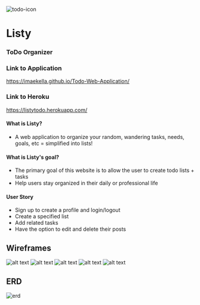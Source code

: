 ![todo-icon](https://user-images.githubusercontent.com/50884940/61981110-8d84bb80-afad-11e9-8f5b-faeea9f430bb.png)
# Listy
### ToDo Organizer 

### Link to Application
<https://imaekella.github.io/Todo-Web-Application/>

### Link to Heroku
<https://listytodo.herokuapp.com/>


#### What is Listy?
* A web application to organize your random, wandering tasks, needs, goals, etc = simplified into lists! 

#### What is Listy's goal?
* The primary goal of this website is to allow the user to create todo lists + tasks
* Help users stay organized in their daily or professional life 

#### User Story
- Sign up to create a profile and login/logout
- Create a specified list
- Add related tasks
- Have the option to edit and delete their posts


## Wireframes
![alt text](https://trello-attachments.s3.amazonaws.com/5d3506d346504b5ebf83d233/1024x768/98eef32fc9884fcc8b267f9f931c4af3/Web_Application_Front.jpg "main page")
![alt text](https://trello-attachments.s3.amazonaws.com/5d3506d346504b5ebf83d233/1024x768/c12b2f08bf83ece97dca727dfc0f2bbf/User_Profile.jpg "user profile")
![alt text](https://trello-attachments.s3.amazonaws.com/5d3506d346504b5ebf83d233/1024x768/a8a4e83e7707075850eac144ac47aaad/Log_In.jpg "login")
![alt text](https://trello-attachments.s3.amazonaws.com/5d3506d346504b5ebf83d233/1024x768/9dae1af7c40256ec1486c3825ff17bbb/Create_Account.jpg "create account")
![alt text](https://trello-attachments.s3.amazonaws.com/5d33c01c1375f23871f1c44b/5d3506d346504b5ebf83d233/6ac8f1b7ee4828cb70db0e4e47f228f1/Create_List.jpg "create list")

## ERD
![erd](https://media.git.generalassemb.ly/user/21287/files/76959780-afb4-11e9-9e52-4f1a8ce327c9)

